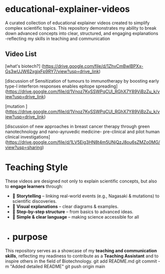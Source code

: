 # educational-explainer-videos
 A curated collection of educational explainer videos created to simplify complex scientific topics. This repository demonstrates my ability to break down advanced concepts into clear, structured, and engaging explanations -reflecting my skills in teaching and communication
## Video List 
 [what's biotech?]  (https://drive.google.com/file/d/1ZhvCmBwlBPXx-Gs3wUJW62xgjxFp9RY7/view?usp=drive_link)
 
   [discussion of Sensitization of tumours to immunotherapy by boosting early type-I interferon responses enables epitope spreading]  (https://drive.google.com/file/d/1Vnoz7KySSWPqCUl_RGhX7Y89VjBzZu_k/view?usp=drive_link) 
   
[mutation ]  (https://drive.google.com/file/d/1Vnoz7KySSWPqCUl_RGhX7Y89VjBzZu_k/view?usp=drive_link)

[discussion of new approaches in breast cancer therapy through green nanotechnology and nano-ayruvedic medicine- pre-clinical and pilot human clinical investigations] (https://drive.google.com/file/d/1LV5Eig3HN8t4m5UNjQzJ8ou6sZMZo0MG/view?usp=sharing) 
# Teaching Style 
These videos are designed not only to explain scientific concepts, but also to **engage learners** through:  
- 📖 **Storytelling** – linking real-world events (e.g., Nagasaki & mutations) to scientific discoveries.  
- 🎨 **Visual explanations** – clear diagrams & examples.  
- 📝 **Step-by-step structure** – from basics to advanced ideas.  
- 🎤 **Simple & clear language** – making science accessible for all
- # purpose
This repository serves as a showcase of my **teaching and communication skills**, reflecting my readiness to contribute as a **Teaching Assistant** and to inspire others in the field of Biotechnology.
git add README.md
git commit -m "Added detailed README"
git push origin main
